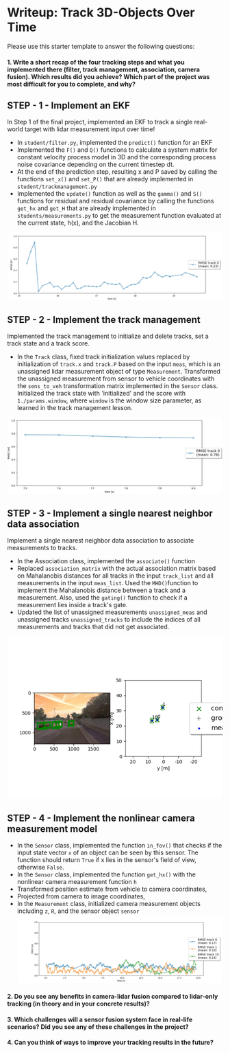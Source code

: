# Writeup: Track 3D-Objects Over Time

Please use this starter template to answer the following questions:

#### 1. Write a short recap of the four tracking steps and what you implemented there (filter, track management, association, camera fusion). Which results did you achieve? Which part of the project was most difficult for you to complete, and why?


## STEP - 1 - Implement an EKF
In Step 1 of the final project, implemented an EKF to track a single real-world target with lidar measurement input over time!

- In `student/filter.py`, implemented the `predict()` function for an EKF
- Implemented the `F()` and `Q()` functions to calculate a system matrix for constant velocity process model in 3D and the corresponding process noise covariance depending on the current timestep dt.
- At the end of the prediction step, resulting x and P saved by calling the functions `set_x()` and `set_P()` that are already implemented in `student/trackmanagement.py`
- Implemented the `update()` function as well as the `gamma()` and `S()` functions for residual and residual covariance by calling the functions `get_hx` and `get_H` that are already implemented in `students/measurements.py` to get the measurement function evaluated at the current state, h(x), and the Jacobian H.

![rmse_step_1](./img/rmse_step-1.PNG)


## STEP - 2 - Implement the track management
Implemented the track management to initialize and delete tracks, set a track state and a track score.

- In the `Track` class, fixed track initialization values replaced by initialization of `track.x` and `track.P` based on the input `meas`, which is an unassigned lidar measurement object of type `Measurement`. Transformed the unassigned measurement from sensor to vehicle coordinates with the `sens_to_veh` transformation matrix implemented in the `Sensor` class. Initialized the track state with 'initialized' and the score with `1./params.window`, where `window` is the window size parameter, as learned in the track management lesson.

![rmse_step_2](./img/rmse_step-2.PNG)


## STEP - 3 - Implement a single nearest neighbor data association
Implement a single nearest neighbor data association to associate measurements to tracks.

- In the Association class, implemented the `associate()` function
- Replaced `association_matrix` with the actual association matrix based on Mahalanobis distances for all tracks in the input `track_list` and all measurements in the input `meas_list`. Used the `MHD()`function to implement the Mahalanobis distance between a track and a measurement. Also, used the `gating()` function to check if a measurement lies inside a track's gate. 
- Updated the list of unassigned measurements `unassigned_meas` and unassigned tracks `unassigned_tracks` to include the indices of all measurements and tracks that did not get associated.

![tracking](./img/tracking131.png)


## STEP - 4 - Implement the nonlinear camera measurement model
- In the `Sensor` class, implemented the function `in_fov()` that checks if the input state vector `x` of an object can be seen by this sensor. The function should return `True` if x lies in the sensor's field of view, otherwise `False`. 
- In the `Sensor` class, implemented the function `get_hx()` with the nonlinear camera measurement function `h`
- Transformed position estimate from vehicle to camera coordinates,
- Projected from camera to image coordinates,
- In the `Measurement` class, initialized camera measurement objects including `z`, `R`, and the sensor object `sensor`
![rmse_step_4](./img/rmse_step-3.PNG)


#### 2. Do you see any benefits in camera-lidar fusion compared to lidar-only tracking (in theory and in your concrete results)? 


#### 3. Which challenges will a sensor fusion system face in real-life scenarios? Did you see any of these challenges in the project?


#### 4. Can you think of ways to improve your tracking results in the future?

